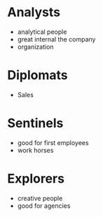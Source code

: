 # Analysts 
- analytical people
- great internal the company
- organization
# Diplomats
- Sales
# Sentinels
- good for first employees
- work horses
# Explorers
- creative people
- good for agencies

